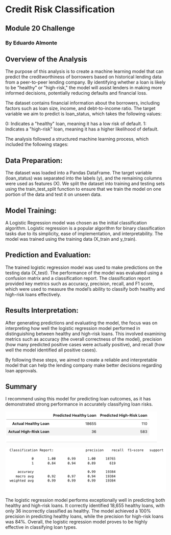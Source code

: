 # Credit Risk Classification
## Module 20 Challenge
### By Eduardo Almonte

## Overview of the Analysis

The purpose of this analysis is to create a machine learning model that can predict the creditworthiness of borrowers based on historical lending data from a peer-to-peer lending company. By identifying whether a loan is likely to be "healthy" or "high-risk," the model will assist lenders in making more informed decisions, potentially reducing defaults and financial loss.

The dataset contains financial information about the borrowers, including factors such as loan size, income, and debt-to-income ratio. The target variable we aim to predict is loan_status, which takes the following values:

0: Indicates a "healthy" loan, meaning it has a low risk of default.
1: Indicates a "high-risk" loan, meaning it has a higher likelihood of default.

The analysis followed a structured machine learning process, which included the following stages:

## Data Preparation:

The dataset was loaded into a Pandas DataFrame.
The target variable (loan_status) was separated into the labels (y), and the remaining columns were used as features (X).
We split the dataset into training and testing sets using the train_test_split function to ensure that we train the model on one portion of the data and test it on unseen data.


## Model Training:

A Logistic Regression model was chosen as the initial classification algorithm. Logistic regression is a popular algorithm for binary classification tasks due to its simplicity, ease of implementation, and interpretability.
The model was trained using the training data (X_train and y_train).

## Prediction and Evaluation:

The trained logistic regression model was used to make predictions on the testing data (X_test).
The performance of the model was evaluated using a confusion matrix and a classification report. The classification report provided key metrics such as accuracy, precision, recall, and F1 score, which were used to measure the model’s ability to classify both healthy and high-risk loans effectively.

## Results Interpretation:

After generating predictions and evaluating the model, the focus was on interpreting how well the logistic regression model performed in distinguishing between healthy and high-risk loans. This involved examining metrics such as accuracy (the overall correctness of the model), precision (how many predicted positive cases were actually positive), and recall (how well the model identified all positive cases).

By following these steps, we aimed to create a reliable and interpretable model that can help the lending company make better decisions regarding loan approvals.

## Summary

I recommend using this model for predicting loan outcomes, as it has demonstrated strong performance in accurately classifying loan risks.

![matrix](https://github.com/almonte951/Credit_Risk_Classification/blob/main/Images/condusion%20matrix%20df.png)

![report](https://github.com/almonte951/Credit_Risk_Classification/blob/main/Images/Classification%20Report.png)

The logistic regression model performs exceptionally well in predicting both healthy and high-risk loans. It correctly identified 18,655 healthy loans, with only 36 incorrectly classified as healthy. The model achieved a 100% precision in predicting healthy loans, while the precision for high-risk loans was 84%. Overall, the logistic regression model proves to be highly effective in classifying loan types.
